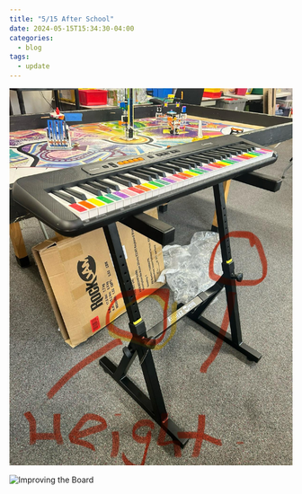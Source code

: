 ```yaml
---
title: "5/15 After School"
date: 2024-05-15T15:34:30-04:00
categories:
  - blog
tags:
  - update
---
```


![New Keyboard Stand](/assets/images/keyboard-stand.JPG)

![Improving the Board](/assets/images/improving-the-board.JPG)
